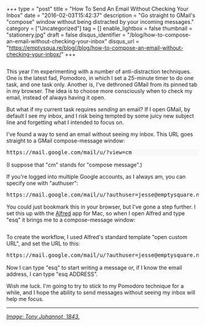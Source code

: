 +++
type = "post"
title = "How To Send An Email Without Checking Your Inbox"
date = "2016-02-03T15:42:37"
description = "Go straight to GMail's \"compose\" window without being distracted by your incoming messages."
category = ["Uncategorized"]
tag = []
enable_lightbox = false
thumbnail = "stationery.jpg"
draft = false
disqus_identifier = "/blog/how-to-compose-an-email-without-checking-your-inbox"
disqus_url = "https://emptysqua.re/blog//blog/how-to-compose-an-email-without-checking-your-inbox/"
+++

<p><img alt="" src="stationery.jpg" /></p>
<p>This year I'm experimenting with a number of anti-distraction techniques. One is the latest fad, Pomodoro, in which I set a 25-minute timer to do one task, and one task only. Another is, I've dethroned GMail from its pinned tab in my browser. The idea is to choose more consciously when to check my email, instead of always having it open.</p>
<p>But what if my current task requires <em>sending</em> an email? If I open GMail, by default I see my inbox, and I risk being tempted by some juicy new subject line and forgetting what I intended to focus on.</p>
<p>I've found a way to send an email without seeing my inbox. This URL goes straight to a GMail compose-message window:</p>
<div class="codehilite" style="background: #f8f8f8"><pre style="line-height: 125%">https://mail.google.com/mail/u/?view=cm
</pre></div>


<p>(I suppose that "cm" stands for "compose message".)</p>
<p>If you're logged into multiple Google accounts, as I always am, you can specify one with "authuser":</p>
<div class="codehilite" style="background: #f8f8f8"><pre style="line-height: 125%">https://mail.google.com/mail/u/?authuser=jesse@emptysquare.net&amp;view=cm
</pre></div>


<p>You could just bookmark this in your browser, but I've gone a step further. I set this up with the <a href="https://www.alfredapp.com/">Alfred</a> app for Mac, so when I open Alfred and type "esq" it brings me to a compose-message window:</p>
<p><img alt="" src="alfred-compose-message.gif" /></p>
<p>To create the workflow, I used Alfred's standard template "open custom URL", and set the URL to this:</p>
<div class="codehilite" style="background: #f8f8f8"><pre style="line-height: 125%">https://mail.google.com/mail/u/?authuser=jesse@emptysquare.net&amp;view=cm&amp;to={query}
</pre></div>


<p>Now I can type "esq" to start writing a message or, if I know the email address, I can type "esq ADDRESS".</p>
<p>Wish me luck. I'm going to try to stick to my Pomodoro technique for a while, and I hope the ability to send messages without seeing my inbox will help me focus.</p>
<hr />
<p><em><a href="http://www.oldbookillustrations.com/illustrations/stationery/">Image: Tony Johannot, 1843.</a></em></p>
